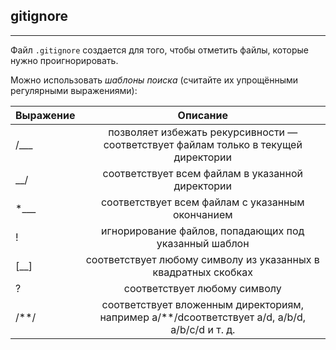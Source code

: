 ## gitignore
---

Файл  `.gitignore` создается для того, чтобы отметить файлы, которые нужно проигнорировать.

Можно использовать *шаблоны поиска* (считайте их упрощёнными регулярными выражениями):

|Выражение|Описание|
|---------|:------------------------------------:|
|/___ | позволяет избежать рекурсивности — соответствует файлам только в текущей директории|
|__/ | соответствует всем файлам в указанной директории|
|*___ | соответствует всем файлам с указанным окончанием|
|! | игнорирование файлов, попадающих под указанный шаблон|
|[__] | соответствует любому символу из указанных в квадратных скобках|
|?|  соответствует любому символу|
|/\**\/ | соответствует вложенным директориям, например a/**/dсоответствует a/d, a/b/d, a/b/c/d и т. д.|